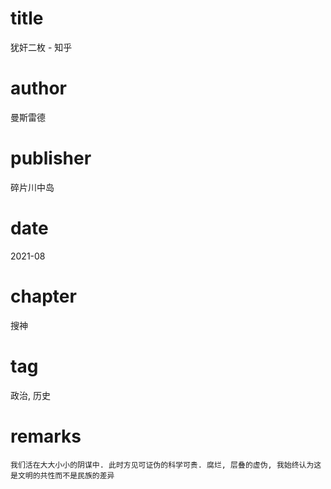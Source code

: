 # title
犹奸二枚 - 知乎

# author
曼斯雷德

# publisher
碎片川中岛

# date
2021-08

# chapter
搜神

# tag
政治, 历史

# remarks
`我们活在大大小小的阴谋中. 此时方见可证伪的科学可贵. 腐烂, 层叠的虚伪, 我始终认为这是文明的共性而不是民族的差异`
